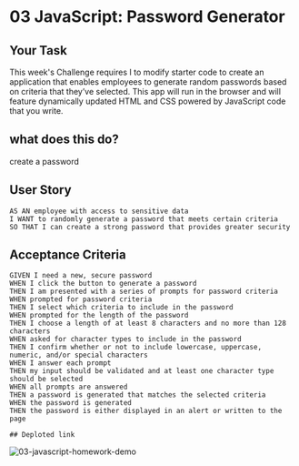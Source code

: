 # 03 JavaScript: Password Generator

## Your Task

This week's Challenge requires I to modify starter code to create an application that enables employees to generate random passwords based on criteria that they’ve selected. This app will run in the browser and will feature dynamically updated HTML and CSS powered by JavaScript code that you write.

## what does this do?
create a password

## User Story

```
AS AN employee with access to sensitive data
I WANT to randomly generate a password that meets certain criteria
SO THAT I can create a strong password that provides greater security
```

## Acceptance Criteria

```
GIVEN I need a new, secure password
WHEN I click the button to generate a password
THEN I am presented with a series of prompts for password criteria
WHEN prompted for password criteria
THEN I select which criteria to include in the password
WHEN prompted for the length of the password
THEN I choose a length of at least 8 characters and no more than 128 characters
WHEN asked for character types to include in the password
THEN I confirm whether or not to include lowercase, uppercase, numeric, and/or special characters
WHEN I answer each prompt
THEN my input should be validated and at least one character type should be selected
WHEN all prompts are answered
THEN a password is generated that matches the selected criteria
WHEN the password is generated
THEN the password is either displayed in an alert or written to the page

## Deploted link
```
![03-javascript-homework-demo](https://user-images.githubusercontent.com/122302309/213599014-ed0046f8-9959-4015-95b3-2edaf8c9ba4b.png)

